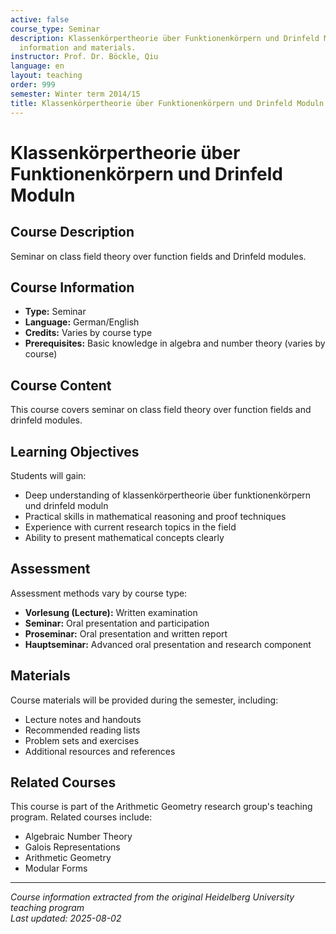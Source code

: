 ```yaml
---
active: false
course_type: Seminar
description: Klassenkörpertheorie über Funktionenkörpern und Drinfeld Moduln - Course
  information and materials.
instructor: Prof. Dr. Böckle, Qiu
language: en
layout: teaching
order: 999
semester: Winter term 2014/15
title: Klassenkörpertheorie über Funktionenkörpern und Drinfeld Moduln
---
```


# Klassenkörpertheorie über Funktionenkörpern und Drinfeld Moduln

## Course Description 

Seminar on class field theory over function fields and Drinfeld modules.

## Course Information 

- **Type:** Seminar
- **Language:** German/English
- **Credits:** Varies by course type
- **Prerequisites:** Basic knowledge in algebra and number theory (varies by course)

## Course Content 

This course covers seminar on class field theory over function fields and drinfeld modules.

## Learning Objectives 

Students will gain:
- Deep understanding of klassenkörpertheorie über funktionenkörpern und drinfeld moduln
- Practical skills in mathematical reasoning and proof techniques
- Experience with current research topics in the field
- Ability to present mathematical concepts clearly

## Assessment 

Assessment methods vary by course type:
- **Vorlesung (Lecture):** Written examination
- **Seminar:** Oral presentation and participation
- **Proseminar:** Oral presentation and written report
- **Hauptseminar:** Advanced oral presentation and research component

## Materials 

Course materials will be provided during the semester, including:
- Lecture notes and handouts
- Recommended reading lists
- Problem sets and exercises
- Additional resources and references

## Related Courses 

This course is part of the Arithmetic Geometry research group's teaching program. Related courses include:
- Algebraic Number Theory
- Galois Representations
- Arithmetic Geometry
- Modular Forms

---

*Course information extracted from the original Heidelberg University teaching program*  
*Last updated: 2025-08-02*